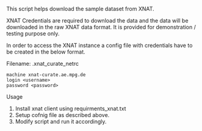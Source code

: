This script helps download the sample dataset from XNAT.

XNAT Credentials are required to download the data and the data will be downloaded in the raw XNAT data format. It is provided for demonstration / testing purpose only.

In order to access the XNAT instance a config file with
credentials have to be created in the below format.

Filename: .xnat_curate_netrc
```
machine xnat-curate.ae.mpg.de
login <username>
password <password>
```

Usage
1. Install xnat client using requirments_xnat.txt
2. Setup cofnig file as described above.
3. Modify script and run it accordingly.
